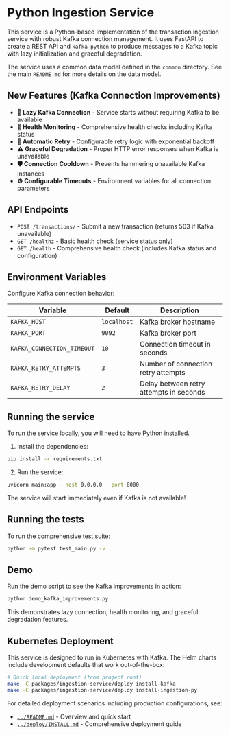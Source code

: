 # Python Ingestion Service

This service is a Python-based implementation of the transaction ingestion service with robust Kafka connection management. It uses FastAPI to create a REST API and `kafka-python` to produce messages to a Kafka topic with lazy initialization and graceful degradation.

The service uses a common data model defined in the `common` directory. See the main `README.md` for more details on the data model.

## New Features (Kafka Connection Improvements)

- **🚀 Lazy Kafka Connection** - Service starts without requiring Kafka to be available
- **🏥 Health Monitoring** - Comprehensive health checks including Kafka status  
- **🔄 Automatic Retry** - Configurable retry logic with exponential backoff
- **⚠️ Graceful Degradation** - Proper HTTP error responses when Kafka is unavailable
- **🛡️ Connection Cooldown** - Prevents hammering unavailable Kafka instances
- **⚙️ Configurable Timeouts** - Environment variables for all connection parameters

## API Endpoints

- `POST /transactions/` - Submit a new transaction (returns 503 if Kafka unavailable)
- `GET /healthz` - Basic health check (service status only)  
- `GET /health` - Comprehensive health check (includes Kafka status and configuration)

## Environment Variables

Configure Kafka connection behavior:

| Variable | Default | Description |
|----------|---------|-------------|
| `KAFKA_HOST` | `localhost` | Kafka broker hostname |
| `KAFKA_PORT` | `9092` | Kafka broker port |
| `KAFKA_CONNECTION_TIMEOUT` | `10` | Connection timeout in seconds |
| `KAFKA_RETRY_ATTEMPTS` | `3` | Number of connection retry attempts |
| `KAFKA_RETRY_DELAY` | `2` | Delay between retry attempts in seconds |

## Running the service

To run the service locally, you will need to have Python installed.

1. Install the dependencies:
```bash
pip install -r requirements.txt
```

2. Run the service:
```bash
uvicorn main:app --host 0.0.0.0 --port 8000
```

The service will start immediately even if Kafka is not available!

## Running the tests

To run the comprehensive test suite:

```bash
python -m pytest test_main.py -v
```

## Demo

Run the demo script to see the Kafka improvements in action:

```bash
python demo_kafka_improvements.py
```

This demonstrates lazy connection, health monitoring, and graceful degradation features.

## Kubernetes Deployment

This service is designed to run in Kubernetes with Kafka. The Helm charts include development defaults that work out-of-the-box:

```bash
# Quick local deployment (from project root)
make -C packages/ingestion-service/deploy install-kafka
make -C packages/ingestion-service/deploy install-ingestion-py
```

For detailed deployment scenarios including production configurations, see:
- [`../README.md`](../README.md) - Overview and quick start
- [`../deploy/INSTALL.md`](../deploy/INSTALL.md) - Comprehensive deployment guide
